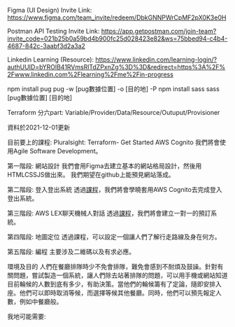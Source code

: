 Figma (UI Design) Invite Link:
https://www.figma.com/team_invite/redeem/DbkGNNPWrCpMF2pX0K3e0H 

Postman API Testing Invite Link:
https://app.getpostman.com/join-team?invite_code=021b25b0a59bd4b900fc25d028423e82&ws=75bbed94-c4b4-4687-842c-3aabf3d2a3a2

Linkedin Learning (Resource):
https://www.linkedin.com/learning-login/?authUUID=bYROlB41RVmsRlTdZPxnZg%3D%3D&redirect=https%3A%2F%2Fwww.linkedin.com%2Flearning%2Fme%2Fin-progress


npm install pug
pug -w [pug數據位置] -o [目的地] -P
npm install sass
sass [pug數據位置] [目的地]

Terraform 分六part: Variable/Provider/Data/Resource/Outuput/Provisioner

資料於2021-12-01更新

目前要上的課程:
    Pluralsight:
    Terraform- Get Started
    AWS Cognito
我們將會使用Agile Software Development。

第一階段: 網站設計
我們會用Figma去建立基本的網站格局設計，然後用HTMLCSSJS做出來。
我們期望在github上能預見網站落成。

第二階段: 登入登出系統
透過<a href="https://app.pluralsight.com/library/courses/implementing-user-access-authentication-amazon-cognito">課程</a>，我們將會學曉套用AWS Cognito去完成登入登出系統。

第三階段: AWS LEX聊天機械人對話
透過<a href="https://www.linkedin.com/learning/building-intelligent-chatbots-on-aws">課程</a>，我們將會建立一對一的預訂系統。

第四階段: 地圖定位
透過<a href="https://app.pluralsight.com/library/courses/working-geolocation-html/table-of-contents"></a>課程，可以設定一個讓人們了解行走路線及身在何方。

第五階段: 編程
主要涉及二維碼以及有求必應。

環境及目的
人們在餐廳排隊時少不免會排隊，難免會感到不耐煩及鼓譟。針對有關問題，嘗試製造一個系統，讓人們除去站著排隊的問題，可以用手機或網站知道目前輪候的人數到底有多少，有助決策。當他們的輪候籌有了定論，隨即安排入座。他們可以即時取消等候，而選擇等候其他餐廳。同時，他們可以預先報定人數，例如中餐廳般。

我地可能需要:
